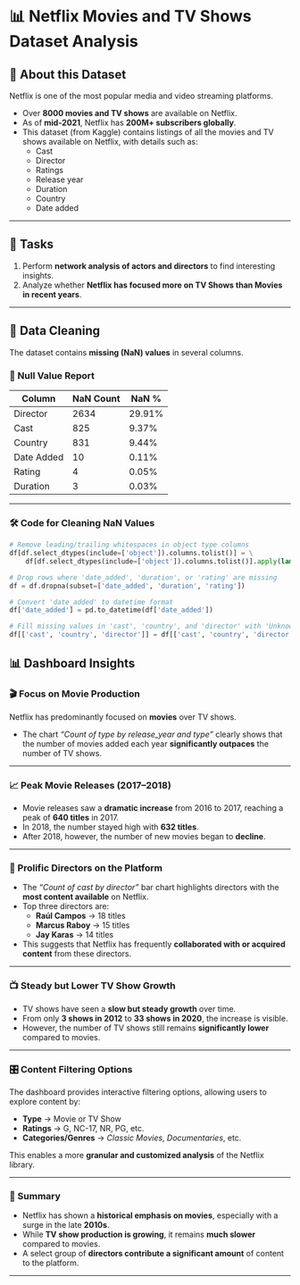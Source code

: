 # 📊 Netflix Movies and TV Shows Dataset Analysis

## 📌 About this Dataset  
Netflix is one of the most popular media and video streaming platforms.  
- Over **8000 movies and TV shows** are available on Netflix.  
- As of **mid-2021**, Netflix has **200M+ subscribers globally**.  
- This dataset (from Kaggle) contains listings of all the movies and TV shows available on Netflix, with details such as:  
  - Cast  
  - Director  
  - Ratings  
  - Release year  
  - Duration  
  - Country  
  - Date added  

---

## 🎯 Tasks
1. Perform **network analysis of actors and directors** to find interesting insights.  
2. Analyze whether **Netflix has focused more on TV Shows than Movies in recent years**.  

---

## 🧹 Data Cleaning  

The dataset contains **missing (NaN) values** in several columns.  

### 🔎 Null Value Report
| Column     | NaN Count | NaN %  |
|------------|-----------|--------|
| Director   | 2634      | 29.91% |
| Cast       | 825       | 9.37%  |
| Country    | 831       | 9.44%  |
| Date Added | 10        | 0.11%  |
| Rating     | 4         | 0.05%  |
| Duration   | 3         | 0.03%  |

---

### 🛠 Code for Cleaning NaN Values
```python
# Remove leading/trailing whitespaces in object type columns
df[df.select_dtypes(include=['object']).columns.tolist()] = \
    df[df.select_dtypes(include=['object']).columns.tolist()].apply(lambda a: a.str.strip())

# Drop rows where 'date_added', 'duration', or 'rating' are missing
df = df.dropna(subset=['date_added', 'duration', 'rating'])

# Convert 'date_added' to datetime format
df['date_added'] = pd.to_datetime(df['date_added'])

# Fill missing values in 'cast', 'country', and 'director' with 'Unknown'
df[['cast', 'country', 'director']] = df[['cast', 'country', 'director']].fillna('Unknown')
```

## 📊 Dashboard Insights

### 🎬 Focus on Movie Production
Netflix has predominantly focused on **movies** over TV shows.  
- The chart *“Count of type by release_year and type”* clearly shows that the number of movies added each year **significantly outpaces** the number of TV shows.  

---

### 📈 Peak Movie Releases (2017–2018)
- Movie releases saw a **dramatic increase** from 2016 to 2017, reaching a peak of **640 titles** in 2017.  
- In 2018, the number stayed high with **632 titles**.  
- After 2018, however, the number of new movies began to **decline**.  

---

### 🎥 Prolific Directors on the Platform
- The *“Count of cast by director”* bar chart highlights directors with the **most content available** on Netflix.  
- Top three directors are:  
  - **Raúl Campos** → 18 titles  
  - **Marcus Raboy** → 15 titles  
  - **Jay Karas** → 14 titles  
- This suggests that Netflix has frequently **collaborated with or acquired content** from these directors.  

---

### 📺 Steady but Lower TV Show Growth
- TV shows have seen a **slow but steady growth** over time.  
- From only **3 shows in 2012** to **33 shows in 2020**, the increase is visible.  
- However, the number of TV shows still remains **significantly lower** compared to movies.  

---

### 🎛 Content Filtering Options
The dashboard provides interactive filtering options, allowing users to explore content by:  
- **Type** → Movie or TV Show  
- **Ratings** → G, NC-17, NR, PG, etc.  
- **Categories/Genres** → *Classic Movies*, *Documentaries*, etc.  

This enables a more **granular and customized analysis** of the Netflix library.  

---

### 📌 Summary
- Netflix has shown a **historical emphasis on movies**, especially with a surge in the late **2010s**.  
- While **TV show production is growing**, it remains **much slower** compared to movies.  
- A select group of **directors contribute a significant amount** of content to the platform.  

---






